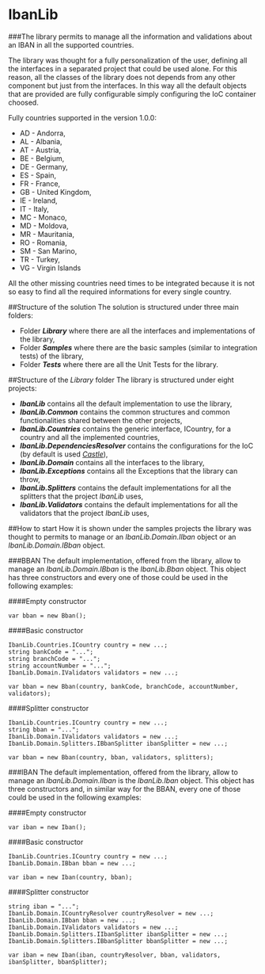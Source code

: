 # IbanLib
###The library permits to manage all the information and validations about an IBAN in all the supported countries.

The library was thought for a fully personalization of the user, defining all the interfaces in a separated project that could be used alone.
For this reason, all the classes of the library does not depends from any other component but just from the interfaces. In this way all the default objects that are provided are fully configurable simply configuring the IoC container choosed.

Fully countries supported in the version 1.0.0:
* AD - Andorra,
* AL - Albania,
* AT - Austria,
* BE - Belgium,
* DE - Germany,
* ES - Spain,
* FR - France,
* GB - United Kingdom,
* IE - Ireland,
* IT - Italy,
* MC - Monaco,
* MD - Moldova,
* MR - Mauritania,
* RO - Romania,
* SM - San Marino,
* TR - Turkey,
* VG - Virgin Islands

All the other missing countries need times to be integrated because it is not so easy to find all the required informations for every single country.

##Structure of the solution
The solution is structured under three main folders:
* Folder _**Library**_ where there are all the interfaces and implementations of the library,
* Folder _**Samples**_ where there are the basic samples (similar to integration tests) of the library,
* Folder _**Tests**_ where there are all the Unit Tests for the library.


##Structure of the _Library_ folder
The library is structured under eight projects:
* _**IbanLib**_ contains all the default implementation to use the library,
* _**IbanLib.Common**_ contains the common structures and common functionalities shared between the other projects,
* _**IbanLib.Countries**_ contains the generic interface, ICountry, for a country and all the implemented countries,
* _**IbanLib.DependenciesResolver**_ contains the configurations for the IoC (by default is used _[Castle](www.castleproject.org)_),
* _**IbanLib.Domain**_ contains all the interfaces to the library,
* _**IbanLib.Exceptions**_ contains all the Exceptions that the library can throw,
* _**IbanLib.Splitters**_ contains the default implementations for all the splitters that the project _IbanLib_ uses,
* _**IbanLib.Validators**_ contains the default implementations for all the validators that the project _IbanLib_ uses,

##How to start
How it is shown under the samples projects the library was thought to permits to manage or an _IbanLib.Domain.IIban_ object or an _IbanLib.Domain.IBban_ object.

###BBAN
The default implementation, offered from the library, allow to manage an _IbanLib.Domain.IBban_ is the _IbanLib.Bban_ object.
This object has three constructors and every one of those could be used in the following examples:

####Empty constructor
```
var bban = new Bban();
```

####Basic constructor
```
IbanLib.Countries.ICountry country = new ...;
string bankCode = "...";
string branchCode = "...";
string accountNumber = "...";
IbanLib.Domain.IValidators validators = new ...;

var bban = new Bban(country, bankCode, branchCode, accountNumber, validators);
```

####Splitter constructor
```
IbanLib.Countries.ICountry country = new ...;
string bban = "...";
IbanLib.Domain.IValidators validators = new ...;
IbanLib.Domain.Splitters.IBbanSplitter ibanSplitter = new ...;

var bban = new Bban(country, bban, validators, splitters);
```

###IBAN
The default implementation, offered from the library, allow to manage an _IbanLib.Domain.IIban_ is the _IbanLib.Iban_ object.
This object has three constructors and, in similar way for the BBAN, every one of those could be used in the following examples:

####Empty constructor
```
var iban = new Iban();
```

####Basic constructor
```
IbanLib.Countries.ICountry country = new ...;
IbanLib.Domain.IBban bban = new ...;

var iban = new Iban(country, bban);
```

####Splitter constructor
```
string iban = "...";
IbanLib.Domain.ICountryResolver countryResolver = new ...;
IbanLib.Domain.IBban bban = new ...;
IbanLib.Domain.IValidators validators = new ...;
IbanLib.Domain.Splitters.IIbanSplitter ibanSplitter = new ...;
IbanLib.Domain.Splitters.IBbanSplitter bbanSplitter = new ...;

var iban = new Iban(iban, countryResolver, bban, validators, ibanSplitter, bbanSplitter);
```
